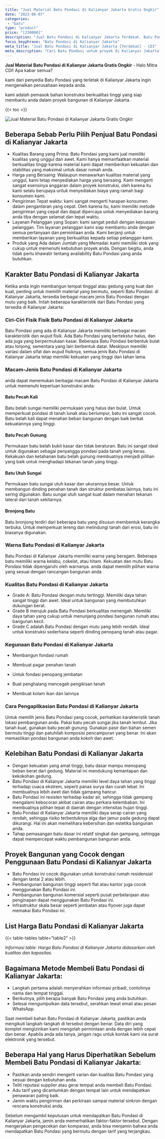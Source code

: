 ```yaml
---
title: "Jual Material Batu Pondasi di Kalianyar Jakarta Gratis Ongkir"
date: "2023-06-07"
categories:
 - "batu"
type: "product"
price: "[230000]"
description: "Jual Batu Pondasi di Kalianyar Jakarta Terdekat. Batu Pondasi ini sering dipakai dalam proyek konstruksi sebagai dasar bangunan yang tahan lama dan awet. Kontak kami untuk mendapatkan informasi lebih lanjut."
focus_keyphrase: "Batu Pondasi di Kalianyar Jakarta"
meta_title: "Jual Batu Pondasi di Kalianyar Jakarta [Terdekat] - CDI"
meta_description: "Cari Batu Pondasi untuk proyek di Kalianyar Jakarta? Kami memiliki Batu Pondasi berkualitas untuk dasar bangunan. Segera dapatkan penawaran terbaik."
---
```


**Jual Material Batu Pondasi di Kalianyar Jakarta Gratis Ongkir** - Halo Mitra CDI! Apa kabar semua?

kami dari penyedia Batu Pondasi yang terletak di Kalianyar Jakarta ingin mengenalkan perusahaan kepada anda.

kami adalah pemasok bahan konstruksi berkualitas tinggi yang siap membantu anda dalam proyek bangunan di Kalianyar Jakarta.

{{< toc >}}

![Jual Material Batu Pondasi di Kalianyar Jakarta Gratis Ongkir](/images/batu/batu-pondasi-36.jpg)

## Beberapa Sebab Perlu Pilih Penjual Batu Pondasi di Kalianyar Jakarta

*   Kualitas Barang yang Prima: Batu Pondasi yang kami jual memiliki kualitas yang unggul dan awet. Kami hanya memanfaatkan material berkualitas tinggi karena material kami dapat memberikan kekuatan dan stabilitas yang maksimal untuk dasar rumah anda.
*   Harga yang Bersaing: Walaupun menawarkan kualitas material yang unggul, kami tetap menyediakan harga yang bersaing. Kami mengerti sangat esensinya anggaran dalam proyek konstruksi, oleh karena itu kami selalu berupaya untuk menyediakan biaya yang ramah bagi konsumen kami.
*   Pengiriman Tepat waktu: kami sangat mengerti harapan konsumen dalam pengantaran yang cepat. Oleh karena itu, kami memiliki metode pengiriman yang cepat dan dapat dipercaya untuk menyediakan barang anda tiba dengan selamat dan tepat waktu.
*   Layanan Pelanggan yang Sopan: kami sangat peduli dengan kepuasan pelanggan. Tim layanan pelanggan kami siap membantu anda dengan semua pertanyaan dan permintaan anda. Kami berjanji untuk memberikan layanan yang berkualitas kepada setiap pelanggan kami.
*   Produk yang Ada dalam Jumlah yang Memadai: kami memiliki stok yang cukup untuk memenuhi kebutuhan proyek anda. Dengan begitu, anda tidak perlu khawatir tentang availability Batu Pondasi yang anda butuhkan.

## Karakter Batu Pondasi di Kalianyar Jakarta

Ketika anda ingin membangun tempat tinggal atau gedung yang kuat dan kuat, penting untuk memilih material yang bermutu, seperti Batu Pondasi. di Kalianyar Jakarta, tersedia berbagai macam jenis Batu Pondasi dengan mutu yang baik. Inilah beberapa karakteristik dari Batu Pondasi yang tersedia di Kalianyar Jakarta:

### Ciri-Ciri Fisik Fisik Batu Pondasi di Kalianyar Jakarta

Batu Pondasi yang ada di Kalianyar Jakarta memiliki berbagai macam karakteristik dan wujud fisik. Ada Batu Pondasi yang bertekstur halus, dan ada juga yang berpermukaan kasar. Beberapa Batu Pondasi berbentuk bulat atau lonjong, sementara yang lain berbentuk datar. Meskipun memiliki variasi dalam sifat dan wujud fisiknya, semua jenis Batu Pondasi di Kalianyar Jakarta tetap memiliki kekuatan yang tinggi dan tahan lama.

### Macam-Jenis Batu Pondasi di Kalianyar Jakarta

anda dapat menemukan berbagai macam Batu Pondasi di Kalianyar Jakarta untuk memenuhi keperluan konstruksi anda:

#### Batu Pecah Kali

Batu belah sungai memiliki permukaan yang halus dan bulat. Untuk memperkuat pondasi di tanah lunak atau berlumpur, batu ini sangat cocok. Batu belah kali dapat menahan beban bangunan dengan baik berkat kekuatannya yang tinggi.

#### Batu Pecah Gunung

Permukaan batu belah bukit kasar dan tidak beraturan. Batu ini sangat ideal untuk digunakan sebagai penyangga pondasi pada tanah yang keras. Kekakuan dan ketahanan batu belah gunung membuatnya menjadi pilihan yang baik untuk menghadapi tekanan tanah yang tinggi.

#### Batu Utuh Sungai

Permukaan batu sungai utuh kasar dan ukurannya besar. Untuk membangun dinding penahan tanah dan struktur pembatas lainnya, batu ini sering digunakan. Batu sungai utuh sangat kuat dalam menahan tekanan lateral dari tanah sekitarnya.

#### Bronjong Batu

Batu bronjong terdiri dari beberapa batu yang disusun membentuk kerangka terbuka. Untuk memperkuat lereng dan melindungi tanah dari erosi, batu ini biasanya digunakan.

### Warna Batu Pondasi di Kalianyar Jakarta

Batu Pondasi di Kalianyar Jakarta memiliki warna yang beragam. Beberapa batu memiliki warna kelabu, cokelat, atau hitam. Kekuatan dan mutu Batu Pondasi tidak dipengaruhi oleh warnanya. anda dapat memilih pilihan warna yang sesuai dengan rancangan bangunan anda.

### Kualitas Batu Pondasi di Kalianyar Jakarta

*   Grade A: Batu Pondasi dengan mutu tertinggi. Memiliki daya tahan sangat tinggi dan awet. Ideal untuk bangunan yang membutuhkan dukungan berat.
*   Grade B merujuk pada Batu Pondasi berkualitas menengah. Memiliki daya tahan yang cukup untuk menunjang pondasi bangunan rumah atau bangunan kecil.
*   Grade C adalah Batu Pondasi dengan mutu yang lebih rendah. Ideal untuk konstruksi sederhana seperti dinding penopang tanah atau pagar.

### Kegunaan Batu Pondasi di Kalianyar Jakarta

*   Membangun fondasi rumah

*   Membuat pagar penahan tanah

*   Untuk fondasi penopang jembatan

*   Buat penghalang mencegah pengikisan tanah

*   Membuat kolam ikan dan lainnya

### Cara Pengaplikasian Batu Pondasi di Kalianyar Jakarta

Untuk memilih jenis Batu Pondasi yang cocok, perhatikan karakteristik tanah lokasi pembangunan anda. Pakai batu pecah sungai jika tanah lembut. Jika tanah kuat, gunakan batu pecah gunung. Gunakan pasir dan bahan semen bermutu tinggi dan patuhilah komposisi pencampuran yang benar. Ini akan memastikan pondasi bangunan anda kokoh dan awet.

## Kelebihan Batu Pondasi di Kalianyar Jakarta

*   Dengan kekuatan yang amat tinggi, batu dasar mampu menopang beban berat dari gedung. Material ini mendukung kemantapan dan kekokohan gedung.
*   Batu Pondasi di Kalianyar Jakarta memiliki level daya tahan yang tinggi terhadap cuaca ekstrem, seperti panas surya dan curah lebat. Ini membuatnya lebih awet dan tidak gampang hancur.
*   Batu Pondasi ini resisten terhadap kadar air, sehingga tidak gampang mengalami kebocoran akibat cairan atau perkara kelembaban. Ini membuatnya pilihan tepat di daerah dengan intensitas hujan tinggi.
*   Batu Pondasi di Kalianyar Jakarta memiliki daya serap cairan yang rendah, sehingga risiko terbentuknya alga dan jamur pada gedung dapat dikurangi. Hal ini akan memelihara kebersihan dan estetika bangunan anda.
*   Tahap pemasangan batu dasar ini relatif singkat dan gampang, sehingga dapat mempercepat waktu pembangunan bangunan anda.

## Proyek Bangunan yang Cocok dengan Penggunaan Batu Pondasi di Kalianyar Jakarta

*   Batu Pondasi ini cocok digunakan untuk konstruksi rumah residensial dengan lantai 2 atau lebih.
*   Pembangunan bangunan tinggi seperti flat atau kantor juga cocok menggunakan Batu Pondasi ini.
*   Pembangunan bangunan komersial seperti pusat perbelanjaan atau penginapan dapat menggunakan Batu Pondasi ini.
*   Infrastruktur skala besar seperti jembatan atau flyover juga dapat memakai Batu Pondasi ini.

## List Harga Batu Pondasi di Kalianyar Jakarta

{{< table-tables table="table2" >}}

_Informasi table: Harga Batu Pondasi di Kalianyar Jakarta didasarkan oleh kualitas dan kapasitas._

## Bagaimana Metode Membeli Batu Pondasi di Kalianyar Jakarta:

*   Langkah pertama adalah menyerahkan informasi pribadi, contohnya nama dan tempat tinggal.
*   Berikutnya, pilih berapa banyak Batu Pondasi yang anda butuhkan.
*   Selesai mengumpulkan data tersebut, serahkan lewat email atau pesan WhatsApp.

Saat membeli bahan Batu Pondasi di Kalianyar Jakarta, pastikan anda mengikuti langkah-langkah di tersebut dengan benar. Data diri yang komplet mengizinkan kami mengolah permintaan anda dengan lebih cepat dan benar. Apabila anda ada tanya, jangan ragu untuk kontak kami via surat elektronik yang tersebut.

## Beberapa Hal yang Harus Diperhatikan Sebelum Membeli Batu Pondasi di Kalianyar Jakarta:

*   Pastikan anda sendiri mengerti varian dan kualitas Batu Pondasi yang sesuai dengan kebutuhan anda.
*   Teliti reputasi supplier atau gerai tempat anda membeli Batu Pondasi.
*   Adu tarif yang dicantumkan dengan tempat lain untuk mendapatkan penawaran paling baik.
*   Jamin waktu pengiriman dan perkiraan sampai material sinkron dengan rencana konstruksi anda.

Sebelum mengambil keputusan untuk mendapatkan Batu Pondasi di Kalianyar Jakarta, jamin anda memerhatikan faktor-faktor tersebut. Dengan mengerjakan pengecekan dan komparasi, anda bisa menjamin bahwa anda mendapatkan Batu Pondasi yang bermutu dengan tarif yang terjangkau.